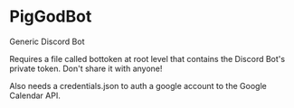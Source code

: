 # PigGodBot
Generic Discord Bot

Requires a file called bottoken at root level that contains the Discord Bot's private token.  Don't share it with anyone!

Also needs a credentials.json to auth a google account to the Google Calendar API.
